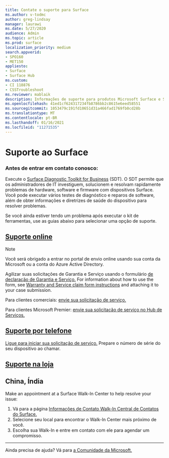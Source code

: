 ```yaml
---
title: Contate o suporte para Surface
ms.author: v-todmc
author: greg-lindsay
manager: laurawi
ms.date: 5/27/2020
audience: Admin
ms.topic: article
ms.prod: surface
localization_priority: medium
search.appverid:
- SPO160
- MET150
appliesto:
- Surface
- Surface Hub
ms.custom:
- CI 118876
- CSSTroubleshoot
ms.reviewer: mablaik
description: Informações de suporte para produtos Microsoft Surface e Surface Hub.
ms.openlocfilehash: 41ed1cf624317234fb8786bb2c8615e6eed58551
ms.sourcegitcommit: 1053479c191fd10651d31a466fad1769fb0cd28b
ms.translationtype: MT
ms.contentlocale: pt-BR
ms.lasthandoff: 01/16/2021
ms.locfileid: "11271535"
---
```

# Suporte ao Surface

### Antes de entrar em contato conosco:  

Execute o [Surface Diagnostic Toolkit for Business](https://docs.microsoft.com/surface/surface-diagnostic-toolkit-business) (SDT). O SDT permite que os administradores de IT investiguem, solucionem e resolvam rapidamente problemas de hardware, software e firmware com dispositivos Surface. Você pode executar vários testes de diagnóstico e reparos de software, além de obter informações e diretrizes de saúde do dispositivo para resolver problemas. 

Se você ainda estiver tendo um problema após executar o kit de ferramentas, use as guias abaixo para selecionar uma opção de suporte.

## [Suporte online](#tab/online)

> [!NOTE]
> Você será obrigado a entrar no portal de envio online usando sua conta da Microsoft ou a conta do Azure Active Directory.  

Agilizar suas solicitações de Garantia e Serviço usando o formulário [de declaração de Garantia e Serviço.](https://download.microsoft.com/download/2/e/0/2e00e1c2-3f49-4b6a-b605-74a0244cb88b/Warranty_and_Service_Claim_Submission_Form.xlsx) For information about how to use the form, see [Warranty and Service claim form instructions](warranty-and-service-claim-form.md) and attaching it to your case submission.

Para clientes comerciais: [envie sua solicitação de serviço.](https://support.serviceshub.microsoft.com/supportforbusiness/create?sapId=d383b26c-f150-6220-8f1b-e8aa325d9727&hidden=false) 

Para clientes Microsoft Premier: [envie sua solicitação de serviço no Hub de Serviços.](https://serviceshub.microsoft.com/support/contactsupport) 

 
## [Suporte por telefone](#tab/phone)

[Ligue para iniciar sua solicitação de serviço.](https://support.microsoft.com/help/4051701/global-customer-service-phone-numbers) Prepare o número de série do seu dispositivo ao chamar. 

## [Suporte na loja](#tab/instore)

## China, Índia

Make an appointment at a Surface Walk-In Center to help resolve your issue:

1. Vá para a página [Informações de Contato Walk-In Central de Contatos do Surface.](https://support.microsoft.com/help/4498593/find-surface-walk-in-center-contact-information) 
2. Selecione seu local para encontrar o Walk-In Center mais próximo de você.  
3. Escolha sua Walk-In e entre em contato com ele para agendar um compromisso.


---

Ainda precisa de ajuda? Vá para [a Comunidade da Microsoft.](https://answers.microsoft.com/)
